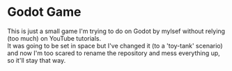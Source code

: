 # Godot Game
This is just a small game I'm trying to do on Godot by mylsef without relying (too much) on YouTube tutorials.<br/>
It was going to be set in space but I've changed it (to a 'toy-tank' scenario) and now I'm too scared to rename the repository and mess everything up, so it'll stay that way.
